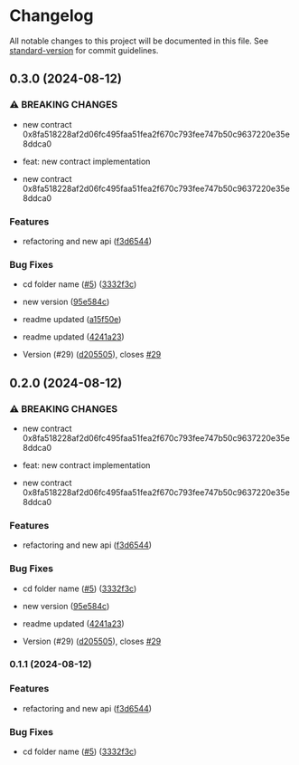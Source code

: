 # Changelog

All notable changes to this project will be documented in this file. See [standard-version](https://github.com/conventional-changelog/standard-version) for commit guidelines.

## 0.3.0 (2024-08-12)


### ⚠ BREAKING CHANGES

* new contract 0x8fa518228af2d06fc495faa51fea2f670c793fee747b50c9637220e35e8ddca0

* feat: new contract implementation
* new contract 0x8fa518228af2d06fc495faa51fea2f670c793fee747b50c9637220e35e8ddca0

### Features

* refactoring and new api ([f3d6544](https://github.com/compolabs/spark-envio-indexer/commit/f3d65448e89d777766e68db4f635db6bb132323e))


### Bug Fixes

* cd folder name ([#5](https://github.com/compolabs/spark-envio-indexer/issues/5)) ([3332f3c](https://github.com/compolabs/spark-envio-indexer/commit/3332f3cc0030aa2118641f59607d410c8bd857f1))
* new version ([95e584c](https://github.com/compolabs/spark-envio-indexer/commit/95e584c6f0aff88909160557632997bb692fd953))
* readme updated ([a15f50e](https://github.com/compolabs/spark-envio-indexer/commit/a15f50ec188327aa4aed65b81bc28e66b94ca9a7))
* readme updated ([4241a23](https://github.com/compolabs/spark-envio-indexer/commit/4241a232036cd3fe07ab5a608ebe2c897f0179e0))


* Version (#29) ([d205505](https://github.com/compolabs/spark-envio-indexer/commit/d2055054fc0de29e06d2819d36c9f9d1716d5859)), closes [#29](https://github.com/compolabs/spark-envio-indexer/issues/29)

## 0.2.0 (2024-08-12)


### ⚠ BREAKING CHANGES

* new contract 0x8fa518228af2d06fc495faa51fea2f670c793fee747b50c9637220e35e8ddca0

* feat: new contract implementation
* new contract 0x8fa518228af2d06fc495faa51fea2f670c793fee747b50c9637220e35e8ddca0

### Features

* refactoring and new api ([f3d6544](https://github.com/compolabs/spark-envio-indexer/commit/f3d65448e89d777766e68db4f635db6bb132323e))


### Bug Fixes

* cd folder name ([#5](https://github.com/compolabs/spark-envio-indexer/issues/5)) ([3332f3c](https://github.com/compolabs/spark-envio-indexer/commit/3332f3cc0030aa2118641f59607d410c8bd857f1))
* new version ([95e584c](https://github.com/compolabs/spark-envio-indexer/commit/95e584c6f0aff88909160557632997bb692fd953))
* readme updated ([4241a23](https://github.com/compolabs/spark-envio-indexer/commit/4241a232036cd3fe07ab5a608ebe2c897f0179e0))


* Version (#29) ([d205505](https://github.com/compolabs/spark-envio-indexer/commit/d2055054fc0de29e06d2819d36c9f9d1716d5859)), closes [#29](https://github.com/compolabs/spark-envio-indexer/issues/29)

### 0.1.1 (2024-08-12)


### Features

* refactoring and new api ([f3d6544](https://github.com/compolabs/spark-envio-indexer/commit/f3d65448e89d777766e68db4f635db6bb132323e))


### Bug Fixes

* cd folder name ([#5](https://github.com/compolabs/spark-envio-indexer/issues/5)) ([3332f3c](https://github.com/compolabs/spark-envio-indexer/commit/3332f3cc0030aa2118641f59607d410c8bd857f1))
